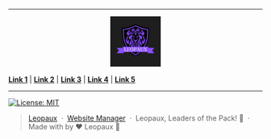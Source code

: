 ----

<p align="center">

<img src="LeopauxLogo.png" width="100">

<strong><a href="#link1">Link 1</a></strong>
|
<strong><a href="#link2">Link 2</a></strong>
|
<strong><a href="#link3">Link 3</a></strong>
|
<strong><a href="#link4">Link 4</a></strong>
|
<strong><a href="#link5">Link 5</a></strong>
</p>

----



[![License: MIT](https://img.shields.io/badge/License-MIT-yellow.svg)](https://opensource.org/licenses/MIT)

> [Leopaux](https://leopaux.github.com/web/) &nbsp;&middot;&nbsp;
> [Website Manager](https://github.com/CodyDaCoder) &nbsp;&middot;&nbsp;
> Leopaux, Leaders of the Pack! 🐺 &nbsp;&middot;&nbsp;
> Made with by ❤️ Leopaux 🐴
